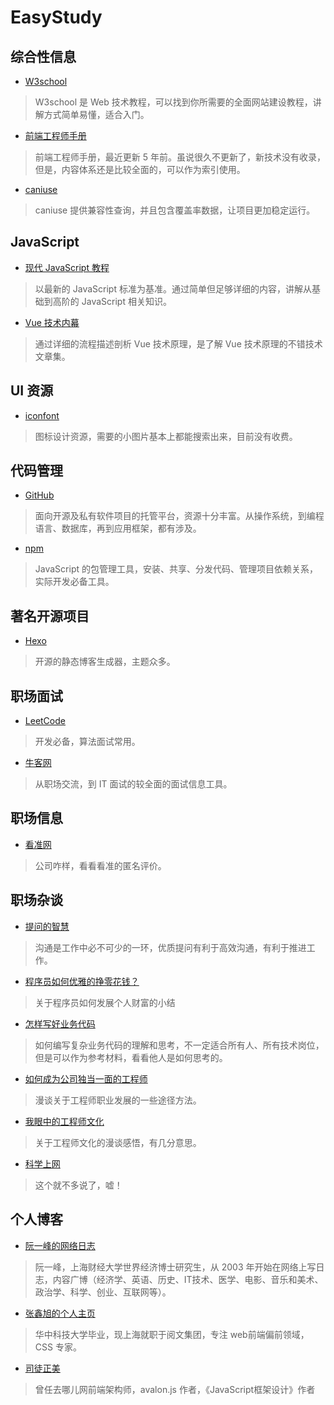 # EasyStudy

## 综合性信息
+ [W3school](https://www.w3school.com.cn/index.html)

> W3school 是 Web 技术教程，可以找到你所需要的全面网站建设教程，讲解方式简单易懂，适合入门。

+ [前端工程师手册](https://leohxj.gitbooks.io/front-end-database/content/index.html)

> 前端工程师手册，最近更新 5 年前。虽说很久不更新了，新技术没有收录，但是，内容体系还是比较全面的，可以作为索引使用。

+ [caniuse](https://caniuse.com/#home)

> caniuse 提供兼容性查询，并且包含覆盖率数据，让项目更加稳定运行。

## JavaScript
+ [现代 JavaScript 教程](https://zh.javascript.info/)

> 以最新的 JavaScript 标准为基准。通过简单但足够详细的内容，讲解从基础到高阶的 JavaScript 相关知识。

+ [Vue 技术内幕](http://hcysun.me/vue-design/zh/)

> 通过详细的流程描述剖析 Vue 技术原理，是了解 Vue 技术原理的不错技术文章集。

## UI 资源
+ [iconfont](https://www.iconfont.cn/)

> 图标设计资源，需要的小图片基本上都能搜索出来，目前没有收费。

## 代码管理
+ [GitHub](https://github.com/)

> 面向开源及私有软件项目的托管平台，资源十分丰富。从操作系统，到编程语言、数据库，再到应用框架，都有涉及。

+ [npm](https://www.npmjs.com/)

> JavaScript 的包管理工具，安装、共享、分发代码、管理项目依赖关系，实际开发必备工具。

## 著名开源项目
+ [Hexo](https://hexo.io/)

> 开源的静态博客生成器，主题众多。

## 职场面试
+ [LeetCode](https://leetcode-cn.com/problemset/algorithms/)

> 开发必备，算法面试常用。

+ [牛客网](http://nowcoder.com/)

> 从职场交流，到 IT 面试的较全面的面试信息工具。

## 职场信息
+ [看准网](https://www.kanzhun.com/)

> 公司咋样，看看看准的匿名评价。

## 职场杂谈

+ [提问的智慧](https://github.com/ruby-china/How-To-Ask-Questions-The-Smart-Way/blob/master/README-zh_CN.md)

> 沟通是工作中必不可少的一环，优质提问有利于高效沟通，有利于推进工作。

+ [程序员如何优雅的挣零花钱？](https://github.com/easychen/howto-make-more-money)

> 关于程序员如何发展个人财富的小结

+ [怎样写好业务代码](https://segmentfault.com/a/1190000010220247)

> 如何编写复杂业务代码的理解和思考，不一定适合所有人、所有技术岗位，但是可以作为参考材料，看看他人是如何思考的。

+ [如何成为公司独当一面的工程师](https://juejin.im/post/6844904001092206605)

> 漫谈关于工程师职业发展的一些途径方法。

+ [我眼中的工程师文化](https://kb.cnblogs.com/page/166461/)

> 关于工程师文化的漫谈感悟，有几分意思。

+ [科学上网](https://crifan.github.io/scientific_network_summary/website/)

> 这个就不多说了，嘘！

## 个人博客

+ [阮一峰的网络日志](http://www.ruanyifeng.com/blog/)

> 阮一峰，上海财经大学世界经济博士研究生，从 2003 年开始在网络上写日志，内容广博（经济学、英语、历史、IT技术、医学、电影、音乐和美术、政治学、科学、创业、互联网等）。

+ [张鑫旭的个人主页](https://www.zhangxinxu.com/)

> 华中科技大学毕业，现上海就职于阅文集团，专注 web前端偏前领域，CSS 专家。

+ [司徒正美](https://www.cnblogs.com/rubylouvre/)

> 曾任去哪儿网前端架构师，avalon.js 作者，《JavaScript框架设计》作者
